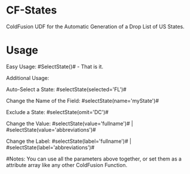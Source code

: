 # CF-States
ColdFusion UDF for the Automatic Generation of a Drop List of US States.

# Usage
Easy Usage: #SelectState()# - That is it.

Additional Usage:

Auto-Select a State:             #selectState(selected='FL')#

Change the Name of the Field:    #selectState(name='myState')#

Exclude a State:                 #selectState(omit='DC')#

Change the Value:                #selectState(value='fullname')# | #selectState(value='abbreviations')#

Change the Label:                #selectState(label='fullname')# | #selectState(label='abbreviations')#

#Notes: 
You can use all the parameters above together, or set them as a attribute array like any other ColdFusion Function.

